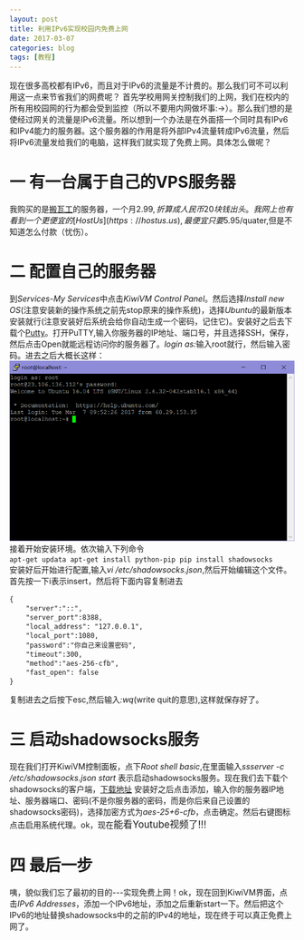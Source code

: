 ```yaml
---
layout: post
title: 利用IPv6实现校园内免费上网
date: 2017-03-07
categories: blog
tags: [教程]
---
```


现在很多高校都有IPv6，而且对于IPv6的流量是不计费的。那么我们可不可以利用这一点来节省我们的网费呢？
首先学校用网关控制我们的上网，我们在校内的所有用校园网的行为都会受到监控（所以不要用内网做坏事:->）。那么我们想的是使经过网关的流量是IPv6流量。所以想到一个办法是在外面搭一个同时具有IPv6和IPv4能力的服务器。这个服务器的作用是将外部IPv4流量转成IPv6流量，然后将IPv6流量发给我们的电脑，这样我们就实现了免费上网。具体怎么做呢？

# 一 有一台属于自己的VPS服务器
我购买的是[搬瓦工](https://bandwagonhost.com/)的服务器，一个月$2.99,折算成人民币20块钱出头。我网上也有看到一个更便宜的[HostUs](https://hostus.us),最便宜只要$5.95/quater,但是不知道怎么付款（忧伤）。

# 二 配置自己的服务器
到<i>Services-My Services</i>中点击<i>KiwiVM Control Panel</i>。然后选择<i>Install new OS</i>(注意安装新的操作系统之前先stop原来的操作系统)，选择<i>Ubuntu</i>的最新版本安装就行(注意安装好后系统会给你自动生成一个密码，记住它)。安装好之后去下载个[Putty](https://putty.en.softonic.com/)。打开PuTTY,输入你服务器的IP地址、端口号，并且选择SSH，保存，然后点击Open就能远程访问你的服务器了。<i>login as:</i>输入root就行，然后输入密码。进去之后大概长这样：
![](/img/fq/vps.png)
接着开始安装环境。依次输入下列命令
<code>
apt-get updata
apt-get install python-pip
pip install shadowsocks
</code>
安装好后开始进行配置,输入<i>vi /etc/shadowsocks.json</i>,然后开始编辑这个文件。首先按一下i表示insert，然后将下面内容复制进去
```
{
    "server":"::",
    "server_port":8388,
    "local_address": "127.0.0.1",
    "local_port":1080,
    "password":"你自己来设置密码",
    "timeout":300,
    "method":"aes-256-cfb",
    "fast_open": false
}
```
复制进去之后按下esc,然后输入<i>:wq</i>(write quit的意思),这样就保存好了。

# 三 启动shadowsocks服务
现在我们打开KiwiVM控制面板，点下<i>Root shell basic</i>,在里面输入<i>ssserver -c /etc/shadowsocks.json start
</i>表示启动shadowsocks服务。现在我们去下载个shadowsocks的客户端，[下载地址](https://shadowsocks.org/en/download/clients.html)
安装好之后点击添加，输入你的服务器IP地址、服务器端口、密码(不是你服务器的密码，而是你后来自己设置的shadowsocks密码)，选择加密方式为<i>aes-25+6-cfb</i>，点击确定。然后右键图标点击启用系统代理。ok，现在<big>能看Youtube视频了!!!</big>

# 四 最后一步
咦，貌似我们忘了最初的目的---实现免费上网！ok，现在回到KiwiVM界面，点击<i>IPv6 Addresses</i>，添加一个IPv6地址，添加之后重新start一下。然后把这个IPv6的地址替换shadowsocks中的之前的IPv4的地址，现在终于可以真正免费上网了。